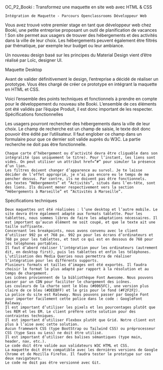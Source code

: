 OC_P2_Booki : Transformez une maquette en site web avec HTML & CSS

    Intégration de Maquette - Parcours Openclassrooms Développeur Web

Vous avez trouvé votre premier stage en tant que développeur web chez Booki, une petite entreprise proposant un outil de planification de vacances ! Son site permet aux usagers de trouver des hébergements et des activités dans la ville de leur choix. Les hébergements peuvent également être filtrés par thématique, par exemple leur budget ou leur ambiance.

Un nouveau design basé sur les principes du Material Design vient d’être réalisé par Loïc, designer UI.

Maquette Desktop

Avant de valider définitivement le design, l’entreprise a décidé de réaliser un prototype. Vous êtes chargé de créer ce prototype en intégrant la maquette en HTML et CSS.

Voici l’ensemble des points techniques et fonctionnels à prendre en compte pour le développement du nouveau site Booki. L’ensemble de ces éléments ont été validés par l’équipe Produit, il est donc important de les respecter.
Spécifications fonctionnelles

Les usagers pourront rechercher des hébergements dans la ville de leur choix. Le champ de recherche est un champ de saisie, le texte doit donc pouvoir être édité par l’utilisateur. Il faut englober ce champ dans un formulaire pour que ce dernier soit valide auprès du W3C. La partie recherche ne doit pas être fonctionnelle.

    Chaque carte d’hébergement ou d’activité devra être cliquable dans son intégralité (pas uniquement le titre). Pour l’instant, les liens sont vides. On peut utiliser un attribut href=”#” pour simuler la présence d’un lien.
    Les filtres doivent changer d’apparence au survol. Je te laisse décider de l’effet approprié, je n’ai pas encore eu le temps de me pencher dessus. Par contre, ils ne doivent pas être fonctionnels.
    Les textes “Hébergements” et “Activités”, situés dans l’en-tête, sont des liens. Ils doivent mener respectivement vers la section “Hébergements à Marseille” et “Activités à Marseille”.

Spécifications techniques

    Deux maquettes ont été réalisées : l’une desktop et l’autre mobile. Le site devra être également adapté aux formats tablette. Pour les tablettes, nous sommes libres de faire les adaptations nécessaires. Il est important qu’aucun élément ne soit coupé, et que le texte ait une taille suffisante.
    Concernant les breakpoints, nous avons convenu avec le client d’utiliser 992 px et 768 px. 992 px pour les écrans d’ordinateurs et 768 px pour les tablettes, et tout ce qui est en dessous de 768 pour les téléphones portables.
    Il faut d’abord réaliser l’intégration pour les ordinateurs (autrement dit, en desktop first), puis les tablettes et enfin les téléphones. L’utilisation des Media Queries nous permettra de réaliser l’intégration pour les différents supports.
    Plusieurs formats et tailles d’images ont été exportés. Il faudra choisir le format le plus adapté par rapport à la résolution et au temps de chargement.
    Les icônes proviennent de la bibliothèque Font Awesome. Nous pouvons passer par un CDN pour faciliter le chargement des icônes.
    Les couleurs de la charte sont le bleu (#0065FC), une version plus claire de ce bleu (#DEEBFF) et le gris pour le fond (#F2F2F2).
    La police du site est Raleway. Nous pouvons passer par Google Font pour importer facilement cette police dans le code : GoogleFont Raleway.
    Il est important d’utiliser les pixels et les pourcentages plutôt que les REM et les EM. Le client préfère cette solution pour des contraintes techniques.
    Il est important d’utiliser Flexbox plutôt que Grid. Notre client est plus à l’aise avec cette solution.
    Aucun framework CSS (type BootStrap ou Tailwind CSS) ou préprocesseur CSS (type Sass ou Less) ne doit être utilisé.
    Il est important d’utiliser des balises sémantiques (type main, header, nav, etc.).
    Le code doit être valide aux validateurs W3C HTML et CSS.
    La maquette doit être compatible avec les dernières versions de Google Chrome et de Mozilla Firefox. Il faudra tester le prototype sur ces deux navigateurs.
    Le code ne doit pas être versionné avec Git.
